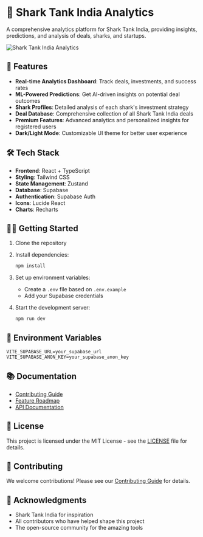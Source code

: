 # 🦈 Shark Tank India Analytics

A comprehensive analytics platform for Shark Tank India, providing insights, predictions, and analysis of deals, sharks, and startups.

![Shark Tank India Analytics](https://images.unsplash.com/photo-1460925895917-afdab827c52f?auto=format&fit=crop&w=1200&h=400)

## 🚀 Features

- **Real-time Analytics Dashboard**: Track deals, investments, and success rates
- **ML-Powered Predictions**: Get AI-driven insights on potential deal outcomes
- **Shark Profiles**: Detailed analysis of each shark's investment strategy
- **Deal Database**: Comprehensive collection of all Shark Tank India deals
- **Premium Features**: Advanced analytics and personalized insights for registered users
- **Dark/Light Mode**: Customizable UI theme for better user experience

## 🛠️ Tech Stack

- **Frontend**: React + TypeScript
- **Styling**: Tailwind CSS
- **State Management**: Zustand
- **Database**: Supabase
- **Authentication**: Supabase Auth
- **Icons**: Lucide React
- **Charts**: Recharts

## 🏃‍♂️ Getting Started

1. Clone the repository
2. Install dependencies:
   ```bash
   npm install
   ```
3. Set up environment variables:
   - Create a `.env` file based on `.env.example`
   - Add your Supabase credentials

4. Start the development server:
   ```bash
   npm run dev
   ```

## 🔑 Environment Variables

```env
VITE_SUPABASE_URL=your_supabase_url
VITE_SUPABASE_ANON_KEY=your_supabase_anon_key
```

## 📚 Documentation

- [Contributing Guide](CONTRIBUTING.md)
- [Feature Roadmap](FEATURES.md)
- [API Documentation](docs/API.md)

## 📄 License

This project is licensed under the MIT License - see the [LICENSE](LICENSE) file for details.

## 🤝 Contributing

We welcome contributions! Please see our [Contributing Guide](CONTRIBUTING.md) for details.

## 🙏 Acknowledgments

- Shark Tank India for inspiration
- All contributors who have helped shape this project
- The open-source community for the amazing tools